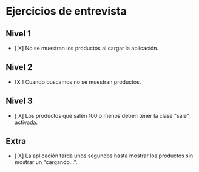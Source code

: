 # Ejercicios de entrevista

## Nivel 1
- [ X] No se muestran los productos al cargar la aplicación.

## Nivel 2
- [X ] Cuando buscamos no se muestran productos.

## Nivel 3
- [ X] Los productos que salen 100 o menos deben tener la clase "sale" activada.

## Extra
- [ X] La aplicación tarda unos segundos hasta mostrar los productos sin mostrar un "cargando...".
